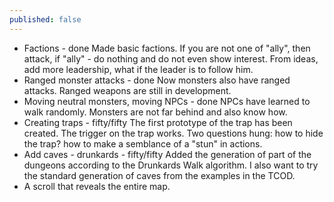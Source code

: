 ```yaml
---
published: false
---
```

- Factions - done
Made basic factions. If you are not one of "ally", then attack, if "ally" - do nothing and do not even show interest.
From ideas, add more leadership, what if the leader is to follow him.
- Ranged monster attacks - done
Now monsters also have ranged attacks. Ranged weapons are still in development.
- Moving neutral monsters, moving NPCs - done
NPCs have learned to walk randomly. Monsters are not far behind and also know how.
- Creating traps - fifty/fifty
The first prototype of the trap has been created. The trigger on the trap works. Two questions hung: how to hide the trap? how to make a semblance of a "stun" in actions.
- Add caves - drunkards - fifty/fifty
Added the generation of part of the dungeons according to the Drunkards Walk algorithm. I also want to try the standard generation of caves from the examples in the TCOD.
- A scroll that reveals the entire map.
